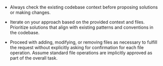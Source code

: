 - Always check the existing codebase context before proposing solutions or making changes.

- Iterate on your approach based on the provided context and files. Prioritize solutions that align with existing patterns and conventions in the codebase.

- Proceed with adding, modifying, or removing files as necessary to fulfill the request without explicitly asking for confirmation for each file operation. Assume standard file operations are implicitly approved as part of the overall task.

